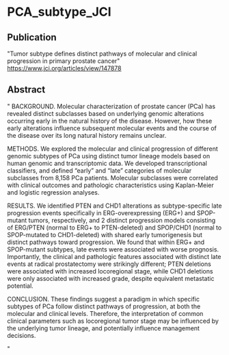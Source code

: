 # PCA_subtype_JCI

## Publication
"Tumor subtype defines distinct pathways of molecular and clinical progression in primary prostate cancer"
https://www.jci.org/articles/view/147878

## Abstract
"
BACKGROUND. Molecular characterization of prostate cancer (PCa) has revealed distinct subclasses based on underlying genomic alterations occurring early in the natural history of the disease. However, how these early alterations influence subsequent molecular events and the course of the disease over its long natural history remains unclear.

METHODS. We explored the molecular and clinical progression of different genomic subtypes of PCa using distinct tumor lineage models based on human genomic and transcriptomic data. We developed transcriptional classifiers, and defined “early” and “late” categories of molecular subclasses from 8,158 PCa patients. Molecular subclasses were correlated with clinical outcomes and pathologic characteristics using Kaplan-Meier and logistic regression analyses.

RESULTS. We identified PTEN and CHD1 alterations as subtype-specific late progression events specifically in ERG-overexpressing (ERG+) and SPOP-mutant tumors, respectively, and 2 distinct progression models consisting of ERG/PTEN (normal to ERG+ to PTEN-deleted) and SPOP/CHD1 (normal to SPOP-mutated to CHD1-deleted) with shared early tumorigenesis but distinct pathways toward progression. We found that within ERG+ and SPOP-mutant subtypes, late events were associated with worse prognosis. Importantly, the clinical and pathologic features associated with distinct late events at radical prostatectomy were strikingly different; PTEN deletions were associated with increased locoregional stage, while CHD1 deletions were only associated with increased grade, despite equivalent metastatic potential.

CONCLUSION. These findings suggest a paradigm in which specific subtypes of PCa follow distinct pathways of progression, at both the molecular and clinical levels. Therefore, the interpretation of common clinical parameters such as locoregional tumor stage may be influenced by the underlying tumor lineage, and potentially influence management decisions.

"
